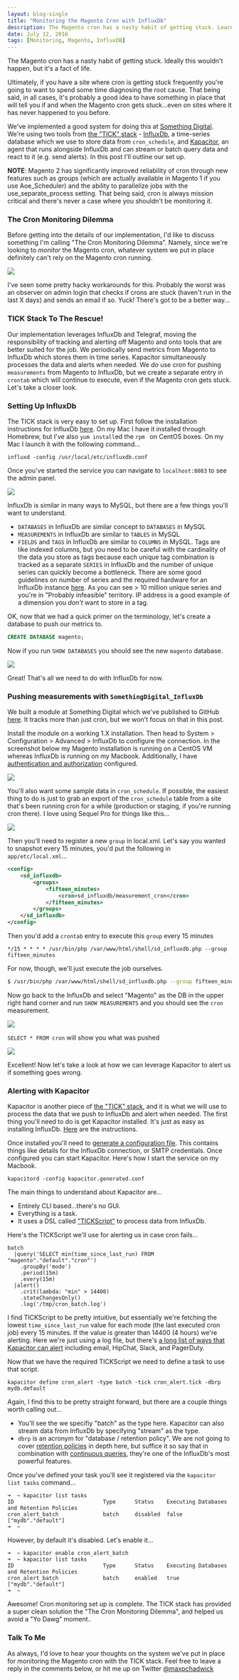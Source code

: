 ```yaml
---
layout: blog-single
title: "Monitoring the Magento Cron with InfluxDb"
description: The Magento cron has a nasty habit of getting stuck. Learn how to use the TICK stack to monitor and send alerts when something goes wrong.
date: July 12, 2016
tags: [Monitoring, Magento, InfluxDB]
---
```


The Magento cron has a nasty habit of getting stuck. Ideally this wouldn't happen, but it's a fact of life.

Ultimately, if you have a site where cron is getting stuck frequently you're going to want to spend some time diagnosing the root cause. That being said, in all cases, it's probably a good idea to have something in place that will tell you if and when the Magento cron gets stuck...even on sites where it has never happened to you before. 

We've implemented a good system for doing this at [Something Digital](http://www.somethingdigital.com/). We're using two tools from [the "TICK" stack](https://influxdata.com/time-series-platform/) - [InfluxDb](https://influxdata.com/time-series-platform/influxdb/), a time-series database which we use to store data from `cron_schedule`, and [Kapacitor](https://influxdata.com/time-series-platform/kapacitor/), an agent that runs alongside InfluxDb and can stream or batch query data and react to it (e.g. send alerts). In this post I'll outline our set up.

<div class="tout tout--secondary">
<p><strong>NOTE</strong>: Magento 2 has significantly improved reliability of cron through new features such as groups (which are actually available in Magento 1 if you use Aoe_Scheduler) and the ability to parallelize jobs with the use_separate_process setting. That being said, cron is always mission critical and there's never a case where you shouldn't be monitoring it.</p>
</div>

<!-- excerpt_separator -->

### The Cron Monitoring Dilemma

Before getting into the details of our implementation, I'd like to discuss something I'm calling "The Cron Monitoring Dilemma". Namely, since we're looking to *monitor* the Magento cron, whatever system we put in place definitely can't rely on the Magento cron running.

![](/img/blog/monitoring-magento-cron/meme.jpg)

I've seen some pretty hacky workarounds for this. Probably the worst was an observer on admin login that checks if crons are stuck (haven't run in the last X days) and sends an email if so. Yuck! There's got to be a better way...

### TICK Stack To The Rescue!

Our implementation leverages InfluxDb and Telegraf, moving the responsibility of tracking and alerting off Magento and onto tools that are better suited for the job. We periodically send metrics from Magento to InfluxDb which stores them in time series. Kapacitor simultaneously processes the data and alerts when needed. We *do* use cron for pushing `measurements` from Magento to InfluxDb, but we create a separate entry in `crontab` which will continue to execute, even if the Magento cron gets stuck. Let's take a closer look.

### Setting Up InfluxDb

The TICK stack is very easy to set up. First follow the installation instructions for InfluxDb [here](https://docs.influxdata.com/influxdb/v0.13/introduction/installation/). On my Mac I have it installed through Homebrew, but I've also `yum install`ed the `rpm ` on CentOS boxes. On my Mac I launch it with the following command...

```
influxd -config /usr/local/etc/influxdb.conf
```

Once you've started the service you can navigate to `localhost:8083` to see the admin panel.

![](/img/blog/monitoring-magento-cron/admin-panel.jpg)

InfluxDb is similar in many ways to MySQL, but there are a few things you'll want to understand.

- `DATABASES` in InfluxDb are similar concept to `DATABASES` in MySQL
- `MEASUREMENTS` in InfluxDb are similar to `TABLES` in MySQL
- `FIELDS` and `TAGS` in InfluxDb are similar to `COLUMNS` in MySQL. Tags are like indexed columns, but you need to be careful with the cardinality of the data you store as tags because each unique tag combination is tracked as a separate `SERIES` in InfluxDb and the number of unique series can quickly become a bottleneck. There are some good guidelines on number of series and the required hardware for an InfluxDb instance [here](https://docs.influxdata.com/influxdb/v0.13/guides/hardware_sizing/#general-hardware-guidelines-for-a-single-node). As you can see > 10 million unique series and you're in "Probably infeasible" territory. IP address is a good example of a dimension you *don't* want to store in a tag.

OK, now that we had a quick primer on the terminology, let's create a database to push our metrics to.

```sql
CREATE DATABASE magento;
```

Now if you run `SHOW DATABASES` you should see the new `magento` database.

![](/img/blog/monitoring-magento-cron/show-databases.jpg)

Great! That's all we need to do with InfluxDb for now.

### Pushing measurements with `SomethingDigital_InfluxDb`

We built a module at Something Digital which we've published to GitHub [here](https://github.com/sdinteractive/SomethingDigital_InfluxDb). It tracks more than just cron, but we won't focus on that in this post. 

Install the module on a working 1.X installation. Then head to System > Configuration > Advanced > InfluxDb to configure the connection. In the screenshot below my Magento installation is running on a CentOS VM whereas InfluxDb is running on my Macbook. Additionally, I have [authentication and authorization](https://docs.influxdata.com/influxdb/v0.13/administration/authentication_and_authorization/) configured.

![](/img/blog/monitoring-magento-cron/admin.jpg)

You'll also want some sample data in `cron_schedule`. If possible, the easiest thing to do is just to grab an export of the `cron_schedule` table from a site that's been running cron for a while (production or staging, if you're running cron there). I love using Sequel Pro for things like this...

![](/img/blog/monitoring-magento-cron/sample-data.jpg)

Then you'll need to register a new `group` in local.xml. Let's say you wanted to snapshot every 15 minutes, you'd put the following in `app/etc/local.xml`...

```xml
<config>
    <sd_influxdb>
        <groups>
            <fifteen_minutes>
                <cron>sd_influxdb/measurement_cron</cron>
            </fifteen_minutes>
        </groups>
    </sd_influxdb>
</config>
```

Then you'd add a `crontab` entry to execute this `group` every 15 minutes

```
*/15 * * * * /usr/bin/php /var/www/html/shell/sd_influxdb.php --group fifteen_minutes
```

For now, though, we'll just execute the job ourselves.

```bash
$ /usr/bin/php /var/www/html/shell/sd_influxdb.php --group fifteen_minutes
```

Now go back to the InfluxDb and select "Magento" as the DB in the upper right hand corner and run `SHOW MEASUREMENTS` and you should see the `cron` measurement.

![](/img/blog/monitoring-magento-cron/show-measurements.jpg)

`SELECT * FROM cron` will show you what was pushed

![](/img/blog/monitoring-magento-cron/select-from-cron.jpg)

Excellent! Now let's take a look at how we can leverage Kapacitor to alert us if something goes wrong.

### Alerting with Kapacitor

Kapacitor is another piece of [the "TICK" stack](https://influxdata.com/time-series-platform/), and it is what we will use to process the data that we push to InfluxDb and alert when needed. The first thing you'll need to do is get Kapacitor installed. It's just as easy as installing InfluxDb. [Here](https://docs.influxdata.com/kapacitor/v0.13/introduction/installation/) are the instructions.

Once installed you'll need to [generate a configuration file](https://docs.influxdata.com/kapacitor/v0.13//introduction/installation/#configuration).  This contains things like details for the InfluxDb connection, or SMTP credentials. Once configured you can start Kapacitor. Here's how I start the service on my Macbook.

```
kapacitord -config kapacitor.generated.conf
```

The main things to understand about Kapacitor are...

- Entirely CLI based...there's no GUI.
- Everything is a task.
- It uses a DSL called ["TICKScript"](https://docs.influxdata.com/kapacitor/v0.13/tick/) to process data from InfluxDb.

Here's the TICKScript we'll use for alerting us in case cron fails...

```
batch
  |query('SELECT min(time_since_last_run) FROM "magento"."default"."cron"')
    .groupBy('mode')
    .period(15m)
    .every(15m)
  |alert()
    .crit(lambda: "min" > 14400)
    .stateChangesOnly()
    .log('/tmp/cron_batch.log')
```
I find TICKScript to be pretty intuitive, but essentially we're fetching the lowest `time_since_last_run` value for each mode (the last executed cron job) every 15 minutes. If the value is greater than 14400 (4 hours) we're alerting. Here we're just using a log file, but there's [a long list of ways that Kapacitor can alert](https://docs.influxdata.com/kapacitor/v0.13/nodes/alert_node/) including email, HipChat, Slack, and PagerDuty. 

Now that we have the required TICKScript we need to define a task to use that script.

```
kapacitor define cron_alert -type batch -tick cron_alert.tick -dbrp mydb.default
```
Again, I find this to be pretty straight forward, but there are a couple things worth calling out...

- You'll see the we specifiy "batch" as the type here. Kapacitor can also stream data from InfluxDb by specifying "stream" as the type.
- `dbrp` is an acronym for "database / retention policy". We are not going to cover [retention policies](https://docs.influxdata.com/influxdb/v0.13/guides/downsampling_and_retention/#retention-policies) in depth here, but suffice it so say that in combination with [continuous queries](https://docs.influxdata.com/influxdb/v0.13/guides/downsampling_and_retention/#continuous-queries), they're one of the InfluxDb's most powerful features.

Once you've defined your task you'll see it registered via the `kapacitor list tasks` command...

```
➜  ~ kapacitor list tasks
ID                            Type      Status    Executing Databases and Retention Policies
cron_alert_batch              batch     disabled  false     ["mydb"."default"]
➜  ~
```

However, by default it's disabled. Let's enable it...

```
➜  ~ kapacitor enable cron_alert_batch
➜  ~ kapacitor list tasks
ID                            Type      Status    Executing Databases and Retention Policies
cron_alert_batch              batch     enabled   true      ["mydb"."default"]
➜  ~
```

Awesome! Cron monitoring set up is complete. The TICK stack has provided a super clean solution the "The Cron Monitoring Dilemma", and helped us avoid a "Yo Dawg" moment..

### Talk To Me

As always, I'd love to hear your thoughts on the system we've put in place for monitoring the Magento cron with the TICK stack. Feel free to leave a reply in the comments below, or hit me up on Twitter [@maxpchadwick](https://twitter.com/maxpchadwick)
